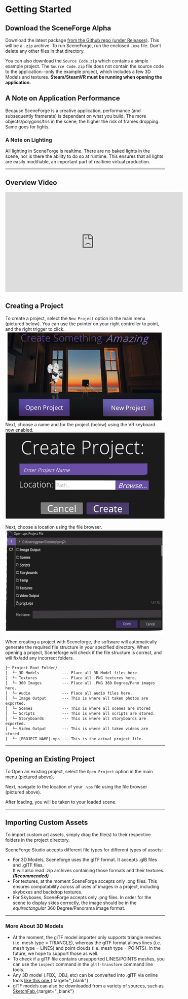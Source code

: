 
# Getting Started


## Download the SceneForge Alpha
Download the latest package [from the Github repo (under Releases)](https://github.com/MidnightCoffeeInc/SceneForge-Alpha-Test/releases).  This will be a `.zip` archive.  To run SceneForge, run the enclosed `.exe` file.  Don't delete any other files in that directory.

You can also download the `Source Code.zip` which contains a simple example project. The `Source Code.zip` file does not contain the source code to the application--only the example project, which includes a few 3D Models and textures.
**Steam/SteamVR must be running when opening the application.**

## A Note on Application Performance
Because SceneForge is a creative application, performance (and subsequently framerate) is dependant on what you build.  The more objects/polygons/tris in the scene, the higher the risk of frames dropping.  Same goes for lights.
### A Note on Lighting
All lighting in SceneForge is realtime.  There are no baked lights in the scene, nor is there the ability to do so at runtime.  This ensures that all lights are easily modifiable, an important part of realtime virtual production.

---
## Overview Video
<iframe width="560" height="315" src="https://www.youtube-nocookie.com/embed/H1BXDPQNIEk" frameborder="0" allow="accelerometer; autoplay; clipboard-write; encrypted-media; gyroscope; picture-in-picture" allowfullscreen></iframe>

## Creating a Project
To create a project, select the `New Project` option in the main menu (pictured below).  You can use the pointer on your right controller to point, and the right trigger to click.
![Screenshot](img/mainMenu.png)
Next, choose a name and for the project (below) using the VR keyboard now enabled.
![Screenshot](img/createProject.png)

Next, choose a location using the file browser.
![Screenshot](img/fileSelector.png)

When creating a project with Sceneforge, the software will automatically generate the required file structure in your specified directory. When opening a project, Sceneforge will check if the file structure is correct, and will fix/add any incorrect folders.

```
├─ Project Root Folder/
│  └─ 3D Models          --- Place all 3D Model files here.
│  └─ Textures           --- Place all .PNG textures here.
│  └─ 360 Images         --- Place all .PNG 360 Degree/Pano images here.
│  └─ Audio              --- Place all audio files here.
│  └─ Image Output       --- This is where all taken photos are exported.
│  └─ Scenes             --- This is where all scenes are stored
│  └─ Scripts            --- This is where all scripts are stored.
│  └─ Storyboards        --- This is where all storyboards are exported.
│  └─ Video Output       --- This is where all taken videos are stored.
│  └─ [PROJECT NAME].vps --- This is the actual project file.
```
---
## Opening an Existing Project
To Open an existing project, select the `Open Project` option in the main menu (pictured above).

Next, navigate to the location of your `.vps` file using the file browser (pictured above).

After loading, you will be taken to your loaded scene.

---
## Importing Custom Assets
To import custom art assets, simply drag the file(s) to their respective folders in the project directory.

SceneForge Studio accepts different file types for different types of assets:

* For 3D Models, Sceneforge uses the glTF format.  It accepts .glB files and .glTF files.  
It will also read .zip archives containing those formats and their textures. ***(Recommended)***
* For textures, at the moment SceneForge accepts only .png files.  This ensures compatability across all uses of images in a project, including skyboxes and backdrop textures.
* For Skyboxes, SceneForge accepts only .png files.  In order for the scene to display skies correctly, the image should be in the *equirectangular* 360 Degree/Panorama image format.
- - -
### More About 3D Models
* At the moment, the glTF model importer only supports triangle meshes (i.e. mesh type = TRIANGLE), whereas the glTF format allows lines (i.e. mesh type = LINES) and point clouds (i.e. mesh type = POINTS).  In the future, we hope to support those as well. 
* To check if a glTF file contains unsupported LINES/POINTS meshes, you can use the `inspect` command in the `gltf-transform` command line tools. 
* Any 3D model (.FBX, .OBJ, etc) can be converted into .glTF via online tools [like this one.](https://blackthread.io/gltf-converter/){:target="_blank"}
* glTF models can also be downloaded from a variety of sources, such as [SketchFab.](http://sketchfab.com/){:target="_blank"}

